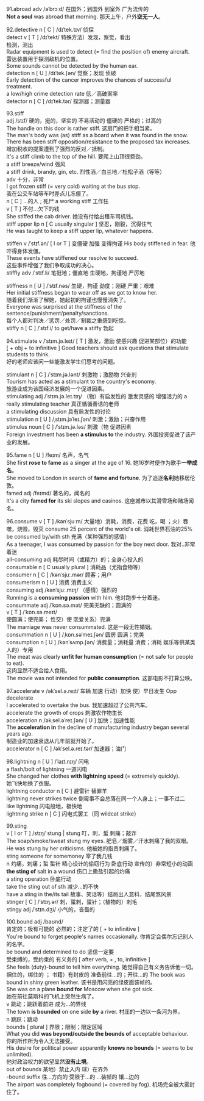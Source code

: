 91.abroad  adv  /əˈbrɔːd/   在国外；到国外  到室外 广为流传的  
**Not a soul** was abroad that morning.  那天上午，户外**空无一人**。  

92.detective  n  [ C ]  /dɪˈtek.tɪv/  侦探  
detect  v   [ T ]   /dɪˈtekt/  特殊方法）发现，察觉，看出  
检测，测出  
Radar equipment is used to detect (= find the position of) enemy aircraft.  
雷达装置用于探测敌机的位置。  
Some sounds cannot be detected by the human ear.  
detection  n   [ U ]   /dɪˈtek.ʃən/  觉察；发现  侦破  
Early detection of the cancer improves the chances of successful treatment.  
a low/high crime detection rate  低／高破案率  
detector  n   [ C ]  /dɪˈtek.tər/  探测器；测量器  

93.stiff  
adj   /stɪf/  硬的，挺的，坚实的  不易活动的  僵硬的  严格的；过高的  
The handle on this door is rather stiff.  这扇门的把手相当紧。  
The man's body was (as) stiff as a board when it was found in the snow.  
There has been stiff opposition/resistance to the proposed tax increases.  
增加税收的提案遭到了强烈的反对／抵制。  
It's a stiff climb to the top of the hill.  要爬上山顶很费劲。  
a stiff breeze/wind  强风  
a stiff drink, brandy, gin, etc.  烈性酒／白兰地／杜松子酒（等等）  
adv  十分，非常  
I got frozen stiff (= very cold) waiting at the bus stop.  
我在公交车站等车时差点儿冻僵了。  
n   [ C ]  …的人 ; 死尸
a working stiff  工作狂  
v   [ T ]  不付…欠下的钱  
She stiffed the cab driver.  她没有付给出租车司机钱。  
stiff upper lip  n   [ C usually singular ]  坚忍，刚毅，沉得住气  
He was taught to keep a stiff upper lip, whatever happens.  

stiffen  v /ˈstɪf.ən/   [ I or T ]  变僵硬  加强  变得拘谨
His body stiffened in fear.  他吓得身体发僵。  
These events have stiffened our resolve to succeed.  
这些事件增强了我们争取成功的决心。  
stiffly  adv   /ˈstɪf.li/  笔挺地；僵直地  生硬地，拘谨地  严厉地  

stiffness  n   [ U ]  /ˈstɪf.nəs/  生硬，拘谨  劲度；刚硬  严重；艰难  
Her initial stiffness began to wear off as we got to know her.  
随着我们渐渐了解她，她起初的拘谨也慢慢消失了。  
Everyone was surprised at the stiffness of the sentence/punishment/penalty/sanctions.  
每个人都对判决／惩罚／处罚／制裁之重感到吃惊。  
stiffy  n   [ C ]   /ˈstɪf.i/   to get/have a stiffy  勃起  

94.stimulate  v   /ˈstɪm.jə.leɪt/   [ T ]   激发，激励  使感兴趣  促进某部位）的功能  
[ + obj + to infinitive ] Good teachers should ask questions that stimulate students to think.  
好的老师应该问一些能激发学生们思考的问题。  

stimulant  n   [ C ]  /ˈstɪm.jə.lənt/  刺激物；激励物  兴奋剂  
Tourism has acted as a stimulant to the country's economy.  
旅游业成为该国经济发展的一个促进因素。  
stimulating  adj  /ˈstɪm.jə.leɪ.tɪŋ/  （物）有启发性的  激发灵感的  增强活力的
a really stimulating teacher  真正循循善诱的老师  
a stimulating discussion  具有启发性的讨论  
stimulation  n  [ U ]  /ˌstɪm.jəˈleɪ.ʃən/  刺激；激励；兴奋作用  
stimulus  noun [ C ]  /ˈstɪm.jə.ləs/  刺激（物  促进因素  
Foreign investment has been **a stimulus to** the industry.  外国投资促进了该产业的发展。  

95.fame n  [ U ]   /feɪm/  名声，名气  
She first **rose to fame** as a singer at the age of 16.  她16岁时便作为歌手**一举成名**。  
She moved to London in search of **fame and fortune**.  为了追逐**名利**她移居伦敦。  
famed  adj   /feɪmd/   著名的，闻名的  
It's a city **famed for** its ski slopes and casinos.  这座城市以其滑雪场和赌场闻名。  

96.consume  v   [ T ]  /kənˈsjuːm/  大量地）消耗，消费，花费  吃，喝  ；火）吞噬，烧毁，毁灭
consume 25 percent of the world's oil.  消耗世界石油的25%  
be consumed by/with sth  充满（某种强烈的感情）  
As a teenager, I was consumed by passion for the boy next door.  我对..非常着迷  
all-consuming  adj  耗尽时间（或精力）的；全身心投入的  
consumable  n  [ C usually plural ]  消耗品（尤指食物等）  
consumer  n  [ C ]  /kənˈsjuː.mər/   顾客；用户  
consumerism  n   [ U ]  消费  消费主义  
consuming  adj   /kənˈsjuː.mɪŋ/  （感情）强烈的  
Running is a **consuming passion** with him.  他对跑步十分着迷。  
consummate  adj  /ˈkɒn.sə.mət/  完美无缺的；圆满的  
v   [ T ]  /ˈkɒn.sə.meɪt/  
使圆满；使完美； 性交）使  恋爱关系）完满  
The marriage was never consummated.  这是一段无性婚姻。  
consummation n   [ U ]  /ˌkɒn.səˈmeɪ.ʃən/   圆房  圆满；完美  
consumption  n  [ U ]  /kənˈsʌmp.ʃən/  消费量；消耗量  消费；消耗  娱乐等供某类人的）专用  
The meat was clearly **unfit for human consumption** (= not safe for people to eat).  
这肉显然不适合给人食用。  
The movie was not intended for **public consumption**.  这部电影不打算公映。  

97.accelerate  v  /əkˈsel.ə.reɪt/  车辆  加速  行动）加快  使）早日发生  Opp decelerate  
I accelerated to overtake the bus.  我加速超过了公共汽车。  
accelerate the growth of crops  刺激农作物生长  
acceleration  n  /əkˌsel.əˈreɪ.ʃən/   [ U ]  加快；加速性能  
The **acceleration in** the decline of manufacturing industry began several years ago.  
制造业的加速衰退从几年前就开始了。  
accelerator  n   [ C ]  /əkˈsel.ə.reɪ.tər/  加速器；油门  

98.lightning  n   [ U ]   /ˈlaɪt.nɪŋ/  闪电  
a flash/bolt of lightning  一道闪电  
She changed her clothes **with lightning speed** (= extremely quickly).  
她飞快地换了衣服。  
lightning conductor  n   [ C ]  避雷针  替罪羊  
lightning never strikes twice  倒霉事不会总落在同一个人身上；一事不过二  
like lightning  闪电般地，极快地  
lightning strike  n   [ C ]  闪电式罢工（同 wildcat strike）  

99.sting  
v [ I or T ]  /stɪŋ/   stung | stung  叮，刺，蜇  刺痛；敲诈  
The soap/smoke/sweat stung my eyes.  肥皂／烟雾／汗水刺痛了我的双眼。  
He was stung by her criticisms.  他被她的指责刺痛了。  
sting someone for somemoney  宰了我几钱  
n  灼痛，刺痛；蜇  蜇针  精心设计的偷窃行为  卧底行动  宣传的）非常短小的动画  
**the sting of** salt in a wound  伤口上撒盐引起的灼痛  
a sting operation  卧底行动  
take the sting out of sth  减少…的不快  
have a sting in the/its tail  故事、笑话等）结局出人意料，结尾煞风景  
stinger   [ C ]   /ˈstɪŋ.ər/   刺，蜇刺，蜇针；（植物的）刺毛  
stingy  adj   /ˈstɪn.dʒi/   小气的，吝啬的  

100.bound adj   /baʊnd/  
肯定的；极有可能的  必然的；注定了的  [ + to infinitive ]  
You're bound to forget people's names occasionally.  你肯定会偶尔忘记别人的名字。  
be bound and determined to do  坚信一定要  
受束缚的，受约束的  有义务的  [ after verb, + , to, infinitive ]  
She feels (duty)-bound to tell him everything.  她觉得自己有义务告诉他一切。  
捆住的，绑住的 ；  书籍）有封皮的  准备前往…的；开往…的
The book was bound in shiny green leather.  该书是用闪亮的绿皮面装帧的。  
She was on a plane **bound for** Moscow when she got sick.  
她在前往莫斯科的飞机上突然生病了。  
v  跳动；跳跃着前进  成为…的界线  
The town **is bounded** on one side **by** a river.  村庄的一边以一条河为界。  
n  跳跃；跳动  
bounds [ plural ]  界限；限制；限定区域  
What you did **was beyond/outside the bounds of** acceptable behaviour.  
你的所作所为令人无法接受。  
His desire for political power apparently **knows no bounds** (= seems to be unlimited).  
他对政治权力的欲望显然**没有止境**。  
out of bounds  某地）禁止入内  球）在界外  
-bound  suffix  往…方向的  受限于…的  …装帧的  镶…边的  
The airport was completely fogbound (= covered by fog).  机场完全被大雾封住了。  
